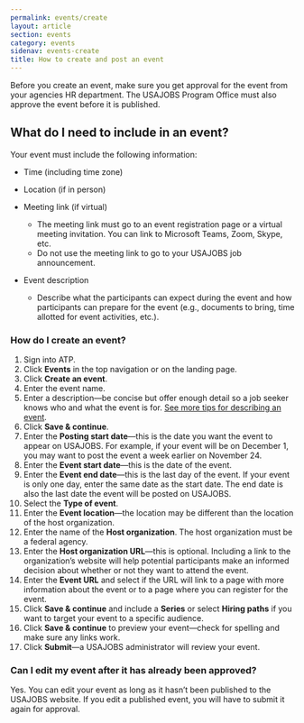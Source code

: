 ```yaml
---
permalink: events/create
layout: article
section: events
category: events
sidenav: events-create
title: How to create and post an event
---
```


Before you create an event, make sure you get approval for the event from your agencies HR department. The USAJOBS Program Office must also approve the event before it is published. 

## What do I need to include in an event?

Your event must include the following information:

* Time (including time zone) 
* Location (if in person) 
* Meeting link (if virtual) 
  
  * The meeting link must go to an event registration page or a virtual meeting invitation. You can link to Microsoft Teams, Zoom, Skype, etc. 
  * Do not use the meeting link to go to your USAJOBS job announcement.  

* Event description
  
  * Describe what the participants can expect during the event and how participants can prepare for the event (e.g., documents to bring, time allotted for event activities, etc.).  

### How do I create an event?

1. Sign into ATP.
2. Click **Events** in the top navigation or on the landing page.
3. Click **Create an event**.
4. Enter the event name.
5. Enter a description—be concise but offer enough detail so a job seeker knows who and what the event is for.  [See more tips for describing an event](index).
6. Click **Save & continue**.
7. Enter the **Posting start date**—this is the date you want the event to appear on USAJOBS.  For example, if your event will be on December 1, you may want to post the event a week earlier on November 24.
8. Enter the **Event start date**—this is the date of the event.
9. Enter the **Event end date**—this is the last day of the event.  If your event is only one day, enter the same date as the start date. The end date is also the last date the event will be posted on USAJOBS.
10. Select the **Type of event**.
11. Enter the **Event location**—the location may be different than the location of the host organization.
12. Enter the name of the **Host organization**. The host organization must be a federal agency.
13. Enter the **Host organization URL**—this is optional. Including a link to the organization’s website will help potential participants make an informed decision about whether or not they want to attend the event.
14. Enter the **Event URL** and select if the URL will link to a page with more information about the event or to a page where you can register for the event.
15. Click **Save & continue** and include a **Series** or select **Hiring paths** if you want to target your event to a specific audience.
16. Click **Save & continue** to preview your event—check for spelling and make sure any links work.
17. Click **Submit**—a USAJOBS administrator will review your event.


### Can I edit my event after it has already been approved?

Yes. You can edit your event as long as it hasn’t been published to the USAJOBS website. If you edit a published event, you will have to submit it again for approval. 
